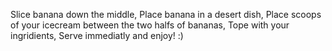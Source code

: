 Slice banana down the middle, Place banana in a desert dish, Place scoops of your icecream between the two halfs of bananas, Tope with your ingridients, Serve immediatly and enjoy! :)